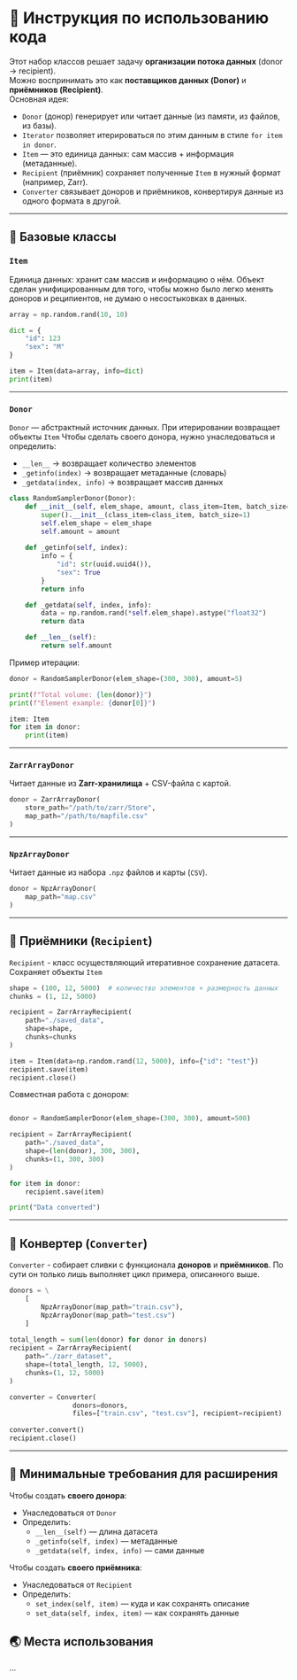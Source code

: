 # 📖 Инструкция по использованию кода

Этот набор классов решает задачу **организации потока данных** (donor → recipient).  
Можно воспринимать это как **поставщиков данных (Donor)** и **приёмников (Recipient)**.  
Основная идея:
- `Donor` (донор) генерирует или читает данные (из памяти, из файлов, из базы).
- `Iterator` позволяет итерироваться по этим данным в стиле `for item in donor`.
- `Item` — это единица данных: сам массив + информация (метаданные).
- `Recipient` (приёмник) сохраняет полученные `Item` в нужный формат (например, Zarr).
- `Converter` связывает доноров и приёмников, конвертируя данные из одного формата в другой.

---

## 🔹 Базовые классы

### `Item`

Единица данных: хранит сам массив и информацию о нём.
Объект сделан унифицированным для того, чтобы можно было легко менять доноров и реципиентов, не думаю о несостыковках в данных.

```python
array = np.random.rand(10, 10)

dict = {
	"id": 123
	"sex": "M"
}

item = Item(data=array, info=dict)
print(item)

```


---

### `Donor`

`Donor` — абстрактный источник данных.
При итерировании возвращает объекты `Item`
Чтобы сделать своего донора, нужно унаследоваться и определить:
- `__len__` → возвращает количество элементов
- `_getinfo(index)` → возвращает метаданные (словарь)
- `_getdata(index, info)` → возвращает массив данных


```python
class RandomSamplerDonor(Donor):
    def __init__(self, elem_shape, amount, class_item=Item, batch_size=1):
        super().__init__(class_item=class_item, batch_size=1)
        self.elem_shape = elem_shape
        self.amount = amount
    
    def _getinfo(self, index):
        info = {
            "id": str(uuid.uuid4()),
            "sex": True
        }
        return info

    def _getdata(self, index, info):
        data = np.random.rand(*self.elem_shape).astype("float32")
        return data

    def __len__(self):
        return self.amount
```

Пример итерации:
```python
donor = RandomSamplerDonor(elem_shape=(300, 300), amount=5)

print(f"Total volume: {len(donor)}")
print(f"Element example: {donor[0]}")

item: Item
for item in donor:
	print(item)
```


---

### `ZarrArrayDonor`

Читает данные из **Zarr-хранилища** + CSV-файла с картой.
```python
donor = ZarrArrayDonor(
    store_path="/path/to/zarr/Store",
    map_path="/path/to/mapfile.csv"
)
```

---

### `NpzArrayDonor`

Читает данные из набора `.npz` файлов и карты (`CSV`).

```python
donor = NpzArrayDonor(
    map_path="map.csv"
)

```

---

## 🔹 Приёмники (`Recipient`)
`Recipient` - класс осуществляющий итеративное сохранение датасета.
Сохраняет объекты `Item`

```python
shape = (100, 12, 5000)  # количество элементов × размерность данных
chunks = (1, 12, 5000)

recipient = ZarrArrayRecipient(
    path="./saved_data",
    shape=shape,
    chunks=chunks
)

item = Item(data=np.random.rand(12, 5000), info={"id": "test"})
recipient.save(item)
recipient.close()
```

Совместная работа с донором:
```python

donor = RandomSamplerDonor(elem_shape=(300, 300), amount=500)

recipient = ZarrArrayRecipient(
    path="./saved_data",
    shape=(len(donor), 300, 300),
    chunks=(1, 300, 300)
)

for item in donor:
	recipient.save(item)

print("Data converted")


```

---
## 🔹 Конвертер (`Converter`)

`Converter` - собирает сливки с функционала **доноров** и **приёмников**.
По сути он только лишь выполняет цикл примера, описанного выше.

```python
donors = \
	[
		NpzArrayDonor(map_path="train.csv"),
		NpzArrayDonor(map_path="test.csv")
	]
	
total_length = sum(len(donor) for donor in donors)
recipient = ZarrArrayRecipient(
    path="./zarr_dataset",
    shape=(total_length, 12, 5000),
    chunks=(1, 12, 5000)
)

converter = Converter(
				donors=donors,
				files=["train.csv", "test.csv"], recipient=recipient)
				
converter.convert()
recipient.close()
```

---

## 🔹 Минимальные требования для расширения

Чтобы создать **своего донора**:
- Унаследоваться от `Donor`
- Определить:
    - `__len__(self)` — длина датасета
    - `_getinfo(self, index)` — метаданные
    - `_getdata(self, index, info)` — сами данные

Чтобы создать **своего приёмника**:
- Унаследоваться от `Recipient`
- Определить:
    - `set_index(self, item)` — куда и как сохранять описание
    - `set_data(self, index, item)` — как сохранять данные



## 🌏 Места использования
...
